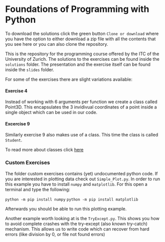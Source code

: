 # Foundations of Programming with Python #

To download the solutions click the green button `Clone or download` where you have the option to either download a zip file with all the contents that you see here or you can also clone the repository.

This is the repository for the programming course offered by the ITC of the University of Zurich. The solutions to the exercises can be found inside the `solutions` folder. The presentation and the exercise itself can be found inside the `slides` folder.

For some of the exercises there are slight variations available:

#### Exercise 4 ####

Instead of working with 6 arguments per function we create a class called Point3D. This encapsulates the 3 invidivual coordinates of a point inside a single object which can be used in our code.

#### Excercise 9 ####

Similarly exercise 9 also makes use of a class. This time the class is called `Student`.

To read more about classes click [here](https://docs.python.org/3/tutorial/classes.html)

### Custom Exercises ###

The folder custom exercises contains (yet) undocumented python code. If you are interested in plotting data check out `Simple_Plot.py`. In order to run this example you have to install `numpy` and `matplotlib`. For this open a terminal and type the following:

`python -m pip install numpy`
`python -m pip install matplotlib`

Afterwards you should be able to run this plotting example.

Another example worth looking at is the `TryExcept.py`. This shows you how to avoid complete crashes with the try-except (also known try-catch) mechanism. This allows us to write code which can recover from hard errors (like division by 0, or file not found errors)